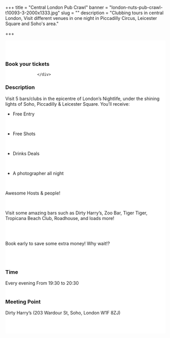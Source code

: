 ﻿+++
title = "Central London Pub Crawl"
banner = "london-nuts-pub-crawl-t10093-3-2000x1333.jpg"
slug = ""
description = "Clubbing tours in central London, Visit different venues in one night in Piccadilly Circus, Leicester Square and Soho's area."

+++

<section class="mbr-section" id="msg-box5-1w" style="background-color: rgb(255, 255, 255); padding-top: 40px; padding-bottom: 40px;">
    <div class="container">
        <div class="row">
        <div class="col-md-6 col-lg-5 col-xl-4" id= "fix1">
<h3>Book your tickets</h3>

<script src="https://assets.ticketinghub.com/checkout.js" data-channel="bb08e2f1-d766-4192-bdd1-fc15d7ee4c3e" data-endpoint="https://api.ticketinghub.com" data-product="4a3c3017-1144-4fa7-93e5-5598ddbf2e23" data-layout="embed" data-landing="calendar" data-event-period="7" data-events-view-mode="multi-day" data-fields="name,email,telephone" data-collect-voucher-recipient-info="1" data-color="#1b2d49" data-button-label="BOOK NOW" data-footer="ssl" data-social-sharing="0" data-subscribe="1" data-show-product-logo="0" data-show-product-description="0" data-discounts="1" data-free="0" data-avs="0" data-ga-track-pageviews="1" data-ga-track-purchases="1"></script>



                  </div>
<div class="col-md-6 col-lg-7 col-xl-8"> <h3 class="mbr-section-title display-2">Description</h3>

Visit 5 bars/clubs in the epicentre of London’s Nightlife, under the shining lights of Soho, Piccadilly & Leicester Square. You’ll receive:
<br>
- Free Entry
<br>

- Free Shots
<br>

- Drinks Deals
<br>

- A photographer all night
<br>


Awesome Hosts & people!


<br>

Visit some amazing bars such as Dirty Harry’s, Zoo Bar, Tiger Tiger, Tropicana Beach Club, Roadhouse, and loads more!

<br>
<br>


Book early to save some extra money! Why wait!?

<br>
<br>
<h3 class="mbr-section-title display-2">Time</h3>
Every evening From 19:30 to 20:30
<br>
<br>

<h3 class="mbr-section-title display-2">Meeting Point</h3>
Dirty Harry’s (203 Wardour St, Soho, London W1F 8ZJ)
<br>
<br>
<script src='https://static.citymapper.com/js/embed/widget.js' data-slug='j7xjvtxvmq' data-width=600></script>

</section>
